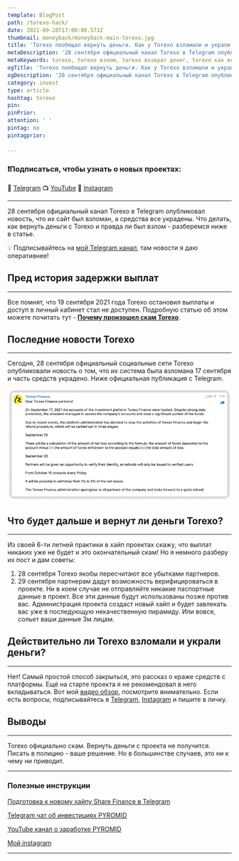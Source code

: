 ```yaml
---
template: BlogPost
path: /torexo-hack/
date: 2021-09-28T17:00:00.571Z
thumbnail: moneyback/moneyback-main-torexo.jpg
title: 'Torexo пообещал вернуть деньги. Как у Torexo взломали и украли все средства?'
metaDescription: '28 сентября официальный канал Torexo в Telegram опубликовал новость о взломе их системы 17 сентября 2021 года. Torexo намерен вернуть вкладчикам деньги по 1% в неделю. Процедура возврата начнется с 15 октября'
metaKeywords: torexo, torexo взлом, torexo возврат денег, torexo как вернуть деньги, торексо
ogTitle: 'Torexo пообещал вернуть деньги. Как у Torexo взломали и украли деньги'
ogDescription: '28 сентября официальный канал Torexo в Telegram опубликовал новость о взломе их системы 17 сентября 2021 года. Torexo намерен вернуть вкладчикам деньги по 1% в неделю. Процедура возврата начнется с 15 октября'
category: invest
type: article
hashtag: torexo
pin: 
pinPrior: 
attention: ' '
pintag: no
pintagprior:

---
```

### ❗️Подписаться, чтобы узнать о новых проектах: 
📱 [Telegram](https://t.me/pyromidinvest) 
📺 [YouTube](https://www.youtube.com/channel/UCc7s-9Ki7Is7YbCPpWzPcFw) 
🤳 [Instagram](https://instagram.com/pyromidi)
***

28 сентября официальный канал Torexo в Telegram опубликовал новость, что их сайт был взломан, а средства все украдены. Что делать, как вернуть деньги с Torexo и правда ли был взлом - разберемся ниже в статье.

💡 Подписывайтесь на [мой Telegram канал](https://t.me/pyromidinvest), там новости я даю оперативнее!

## Пред история задержки выплат
***

Все помнят, что 19 сентября 2021 года Torexo остановил выплаты и доступ в личный кабинет стал не доступен. Подробную статью об этом можете почитать тут - **[Почему произошел скам Torexo](https://pyromid.ru/torexo-scam/)**. 

## Последние новости Torexo
***

Сегодня, 28 сентября официальный социальные сети Torexo опубликовали новость о том, что их система была взломана 17 сентября и часть средств украдено. Ниже официальная публикация с Telegram.

![Публикация Torexo в Telegram](pub-torexo-telegram.png)

## Что будет дальше и вернут ли деньги Torexo?
***

Из своей 6-ти летней практики в хайп проектах скажу, что выплат никаких уже не будет и это окончательный скам! Но я немного разберу их пост и дам советы:

1) 28 сентября Torexo якобы пересчитают все убытками партнеров.
2) 29 сентября партнерам дадут возможность верифицироваться в проекте. Ни в коем случае не отправляйте никакие паспортные данные в проект. Все эти данные будут использованы позже против вас. Администрация проекта создаст новый хайп и будет завлекать вас уже в последующую некачественную пирамиду. Или вовсе, сольет ваши данные 3м лицам.

## Действительно ли Torexo взломали и украли деньги?
***

Нет! Самый простой способ закрыться, это рассказ о краже средств с платформы. Ещё на старте проекта я не рекомендовал в него вкладываться. Вот мой [видео обзор](https://www.youtube.com/watch?v=KThGolLheNk), посмотрите внимательно. Если есть вопросы, подписывайтесь в [Telegram](https://t.me/pyromidinvest), [Instagram](https://instagram.com/pyromidi) и пишите в личку.

## Выводы
***

Torexo официально скам. Вернуть деньги с проекта не получится. Писать в полицию - ваше решение. Но в большинстве случаев, это ни к чему ни приводит.

***
### Полезные инструкции
[Подготовка к новому хайпу Share Finance в Telegram](https://t.me/pyromidinvest)

[Telegram чат об инвестициях PYROMID](https://t.me/pyromidinvest)

[YouTube канал о заработке PYROMID](https://www.youtube.com/channel/UCc7s-9Ki7Is7YbCPpWzPcFw)

[Мой instagram](https://instagram.com/pyromidi)

***
